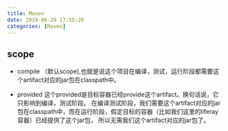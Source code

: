 ```yaml
---
title: Maven
date: 2019-06-29 17:55:26
categories: [Maven]
---
```


## scope
- compile
  （默认scope),也就是说这个项目在编译，测试，运行阶段都需要这个artifact对应的jar包在classpath中。

- provided
  这个provided是目标容器已经provide这个artifact。换句话说，它只影响到编译，测试阶段。
  在编译测试阶段，我们需要这个artifact对应的jar包在classpath中，而在运行阶段，假定目标的容器（比如我们这里的liferay容器）已经提供了这个jar包，
  所以无需我们这个artifact对应的jar包了。